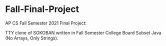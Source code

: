# Fall-Final-Project

AP CS Fall Semester 2021 Final Project:

TTY clone of SOKOBAN written in Fall Semester College Board Subset Java (No Arrays, Only Strings).
